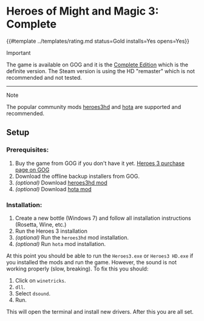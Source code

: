 # Heroes of Might and Magic 3: Complete
<!-- script:Aliases [
    "Heroes 3",
    "Heroes III",
    "Heroes of Might and Magic III",
    "Heroes of Might and Magic III: Complete",
    "HoMM 3"
] -->

{{#template ../templates/rating.md status=Gold installs=Yes opens=Yes}}

> [!IMPORTANT]
> The game is available on GOG and it is the [Complete Edition](https://www.gog.com/en/game/heroes_of_might_and_magic_3_complete_edition) which is the definite version. The Steam version is using the HD "remaster" which is not recommended and not tested.
---
> [!NOTE]
> The popular community mods [heroes3hd](https://sites.google.com/site/heroes3hd/) and [hota](https://h3hota.com/en/download) are supported and recommended.

## Setup

### Prerequisites:
1. Buy the game from GOG if you don't have it yet. [Heroes 3 purchase page on GOG](https://www.gog.com/en/game/heroes_of_might_and_magic_3_complete_edition)
2. Download the offline backup installers from GOG.
3. *(optional)* Download [heroes3hd mod](https://sites.google.com/site/heroes3hd/)
4. *(optional)* Download [hota mod](https://h3hota.com/en/download)

### Installation:
1. Create a new bottle (Windows 7) and follow all installation instructions (Rosetta, Wine, etc.)
2. Run the Heroes 3 installation
3. *(optional)* Run the `heroes3hd` mod installation.
3. *(optional)* Run `hota` mod installation.

At this point you should be able to run the `Heroes3.exe` or `Heroes3 HD.exe` if you installed the mods and run the game. However, the sound is not working properly (slow, breaking). To fix this you should:

1. Click on `winetricks`.
2. `dll`.
3. Select `dsound`.
4. Run.

This will open the terminal and install new drivers. After this you are all set.


